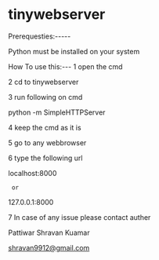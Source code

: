 # tinywebserver

Prerequesties:-----

Python must be installed on your system

How To use this:---
1 open the cmd

2 cd to tinywebserver

3 run following on cmd

python -m SimpleHTTPServer

4 keep the cmd as it is

5 go to any webbrowser

6 type the following url

localhost:8000

     or
     
127.0.0.1:8000

7 In case of any issue please contact auther

Pattiwar Shravan Kuamar

shravan9912@gmail.com

